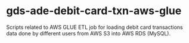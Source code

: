 # gds-ade-debit-card-txn-aws-glue
Scripts related to AWS GLUE ETL job for loading debit card transactions data done by different users from AWS S3 into AWS RDS (MySQL).
